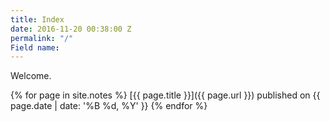 ```yaml
---
title: Index
date: 2016-11-20 00:38:00 Z
permalink: "/"
Field name: 
---
```


Welcome.

{% for page in site.notes %}
  [{{ page.title }}]({{ page.url }}) published on {{ page.date | date: '%B %d, %Y' }}
{% endfor %}
